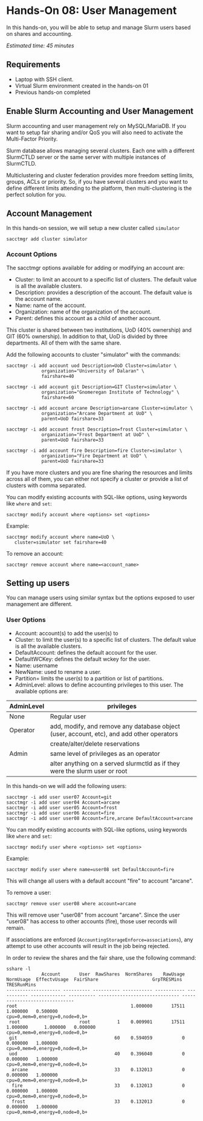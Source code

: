 # Hands-On 08: User Management
<!--
Copyright (C) 2017 Jordi Blasco
Permission is granted to copy, distribute and/or modify this document
under the terms of the GNU Free Documentation License, Version 1.3
or any later version published by the Free Software Foundation;
with no Invariant Sections, no Front-Cover Texts, and no Back-Cover Texts.
A copy of the license is included in the section entitled "GNU
Free Documentation License".
-->
In this hands-on, you will be able to setup and manage Slurm users based on shares and accounting.

*Estimated time: 45 minutes*

## Requirements
* Laptop with SSH client.
* Virtual Slurm environment created in the hands-on 01
* Previous hands-on completed


## Enable Slurm Accounting and User Management

Slurm accounting and user management rely on MySQL/MariaDB. If you want to setup fair sharing and/or QoS you will also need to activate the Multi-Factor Priority.

Slurm database allows managing several clusters. Each one with a different SlurmCTLD server or the same server with multiple instances of SlurmCTLD.

Multiclustering and cluster federation provides more freedom setting limits, groups, ACLs or priority. So, if you have several clusters and you want to define different limits attending to the platform, then multi-clustering is the perfect solution for you.

## Account Management 

In this hands-on session, we will setup a new cluster called ```simulator```

```
sacctmgr add cluster simulator
```

### Account Options
The sacctmgr options available for adding or modifying an account are:

* Cluster: to limit an account to a specific list of clusters. The default value is all the available clusters.
* Description: provides a description of the account. The default value is the account name.
* Name: name of the account.
* Organization: name of the organization of the account.
* Parent: defines this account as a child of another account.

This cluster is shared between two institutions, UoD (40% ownership) and GIT (60% ownership). In addition to that, UoD is divided by three departments. All of them with the same share.

Add the following accounts to cluster "simulator" with the commands:

```
sacctmgr -i add account uod Description=UoD Cluster=simulator \
             organization="University of Dalaran" \
             fairshare=40

sacctmgr -i add account git Description=GIT Cluster=simulator \
             organization="Gnomeregan Institute of Technology" \
             fairshare=60

sacctmgr -i add account arcane Description=arcane Cluster=simulator \
             organization="Arcane Department at UoD" \
             parent=UoD fairshare=33

sacctmgr -i add account frost Description=frost Cluster=simulator \
             organization="Frost Department at UoD" \
             parent=UoD fairshare=33

sacctmgr -i add account fire Description=fire Cluster=simulator \
             organization="Fire Department at UoD" \
             parent=UoD fairshare=33
```

If you have more clusters and you are fine sharing the resources and limits across all of them, you can either not specify a cluster or provide a list of clusters with comma separated.

You can modify existing accounts with SQL-like options, using keywords like ```where``` and ```set```:

```
sacctmgr modify account where <options> set <options>
```

Example:

```
sacctmgr modify account where name=UoD \
   cluster=simulator set fairshare=40
```

To remove an account:

```
sacctmgr remove account where name=<account_name>
```

## Setting up users

You can manage users using similar syntax but the options exposed to user management are different.

### User Options

* Account: account(s) to add the user(s) to
* Cluster: to limit the user(s) to a specific list of clusters. The default value is all the available clusters.
* DefaultAccount: defines the default account for the user.
* DefaultWCKey: defines the default wckey for the user.
* Name: username
* NewName: used to rename a user.
* Partition= limits the user(s) to a partition or list of partitions.
* AdminLevel: allows to define accounting privileges to this user. The available options are:

| AdminLevel | privileges |
| ---------- | ---------- |
| None       | Regular user |
| Operator   | add, modify, and remove any database object (user, account, etc), and add other operators |
|            | create/alter/delete reservations |
| Admin      | same level of privileges as an operator|
|            | alter anything on a served slurmctld as if they were the slurm user or root | 

In this hands-on we will add the following users:

```
sacctmgr -i add user user07 Account=git
sacctmgr -i add user user04 Account=arcane
sacctmgr -i add user user05 Account=frost
sacctmgr -i add user user06 Account=fire
sacctmgr -i add user user08 Account=fire,arcane DefaultAccount=arcane
```

You can modify existing accounts with SQL-like options, using keywords like ```where``` and ```set```:

```
sacctmgr modify user where <options> set <options>
```

Example:

```
sacctmgr modify user where name=user08 set DefaultAccount=fire
```

This will change all users with a default account "fire" to account "arcane".

To remove a user:

```
sacctmgr remove user user08 where account=arcane
```
This will remove user "user08" from account "arcane". Since the user "user08" has access to other accounts (fire), those user records will remain.

If associations are enforced (```AccountingStorageEnforce=associations```), any attempt to use other accounts will result in the job being rejected.

In order to review the shares and the fair share, use the following command:

```
sshare -l
             Account       User  RawShares  NormShares    RawUsage   NormUsage  EffectvUsage  FairShare                    GrpTRESMins                    TRESRunMins
-------------------- ---------- ---------- ----------- ----------- ----------- ------------- ---------- ------------------------------ ------------------------------
root                                          1.000000       17511                  1.000000   0.500000                                cpu=0,mem=0,energy=0,node=0,b+
 root                      root          1    0.009901       17511    1.000000      1.000000   0.000000                                cpu=0,mem=0,energy=0,node=0,b+
 git                                    60    0.594059           0                  0.000000   1.000000                                cpu=0,mem=0,energy=0,node=0,b+
 uod                                    40    0.396040           0                  0.000000   1.000000                                cpu=0,mem=0,energy=0,node=0,b+
  arcane                                33    0.132013           0                  0.000000   1.000000                                cpu=0,mem=0,energy=0,node=0,b+
  fire                                  33    0.132013           0                  0.000000   1.000000                                cpu=0,mem=0,energy=0,node=0,b+
  frost                                 33    0.132013           0                  0.000000   1.000000                                cpu=0,mem=0,energy=0,node=0,b+
```
